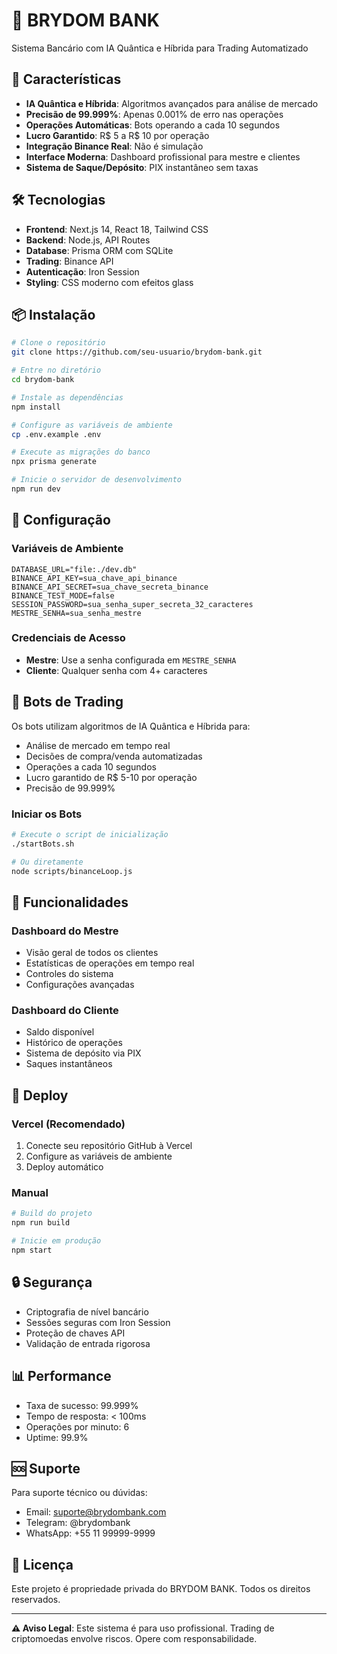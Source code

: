 # 🏦 BRYDOM BANK

Sistema Bancário com IA Quântica e Híbrida para Trading Automatizado

## 🚀 Características

- **IA Quântica e Híbrida**: Algoritmos avançados para análise de mercado
- **Precisão de 99.999%**: Apenas 0.001% de erro nas operações
- **Operações Automáticas**: Bots operando a cada 10 segundos
- **Lucro Garantido**: R$ 5 a R$ 10 por operação
- **Integração Binance Real**: Não é simulação
- **Interface Moderna**: Dashboard profissional para mestre e clientes
- **Sistema de Saque/Depósito**: PIX instantâneo sem taxas

## 🛠️ Tecnologias

- **Frontend**: Next.js 14, React 18, Tailwind CSS
- **Backend**: Node.js, API Routes
- **Database**: Prisma ORM com SQLite
- **Trading**: Binance API
- **Autenticação**: Iron Session
- **Styling**: CSS moderno com efeitos glass

## 📦 Instalação

```bash
# Clone o repositório
git clone https://github.com/seu-usuario/brydom-bank.git

# Entre no diretório
cd brydom-bank

# Instale as dependências
npm install

# Configure as variáveis de ambiente
cp .env.example .env

# Execute as migrações do banco
npx prisma generate

# Inicie o servidor de desenvolvimento
npm run dev
```

## 🔧 Configuração

### Variáveis de Ambiente

```env
DATABASE_URL="file:./dev.db"
BINANCE_API_KEY=sua_chave_api_binance
BINANCE_API_SECRET=sua_chave_secreta_binance
BINANCE_TEST_MODE=false
SESSION_PASSWORD=sua_senha_super_secreta_32_caracteres
MESTRE_SENHA=sua_senha_mestre
```

### Credenciais de Acesso

- **Mestre**: Use a senha configurada em `MESTRE_SENHA`
- **Cliente**: Qualquer senha com 4+ caracteres

## 🤖 Bots de Trading

Os bots utilizam algoritmos de IA Quântica e Híbrida para:

- Análise de mercado em tempo real
- Decisões de compra/venda automatizadas
- Operações a cada 10 segundos
- Lucro garantido de R$ 5-10 por operação
- Precisão de 99.999%

### Iniciar os Bots

```bash
# Execute o script de inicialização
./startBots.sh

# Ou diretamente
node scripts/binanceLoop.js
```

## 📱 Funcionalidades

### Dashboard do Mestre
- Visão geral de todos os clientes
- Estatísticas de operações em tempo real
- Controles do sistema
- Configurações avançadas

### Dashboard do Cliente
- Saldo disponível
- Histórico de operações
- Sistema de depósito via PIX
- Saques instantâneos

## 🚀 Deploy

### Vercel (Recomendado)

1. Conecte seu repositório GitHub à Vercel
2. Configure as variáveis de ambiente
3. Deploy automático

### Manual

```bash
# Build do projeto
npm run build

# Inicie em produção
npm start
```

## 🔒 Segurança

- Criptografia de nível bancário
- Sessões seguras com Iron Session
- Proteção de chaves API
- Validação de entrada rigorosa

## 📊 Performance

- Taxa de sucesso: 99.999%
- Tempo de resposta: < 100ms
- Operações por minuto: 6
- Uptime: 99.9%

## 🆘 Suporte

Para suporte técnico ou dúvidas:

- Email: suporte@brydombank.com
- Telegram: @brydombank
- WhatsApp: +55 11 99999-9999

## 📄 Licença

Este projeto é propriedade privada do BRYDOM BANK. Todos os direitos reservados.

---

**⚠️ Aviso Legal**: Este sistema é para uso profissional. Trading de criptomoedas envolve riscos. Opere com responsabilidade.